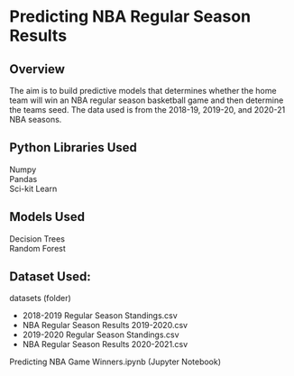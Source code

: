 # Predicting NBA Regular Season Results

## Overview

The aim is to build predictive models that determines whether the home team will win an NBA regular season basketball game and then determine the teams seed. The data used is from the 2018-19, 2019-20, and 2020-21 NBA seasons.

## Python Libraries Used

Numpy <br>
Pandas<br>
Sci-kit Learn

## Models Used

Decision Trees <br>
Random Forest

## Dataset Used:

datasets (folder)
  * 2018-2019 Regular Season Standings.csv
  * NBA Regular Season Results 2019-2020.csv
  * 2019-2020 Regular Season Standings.csv
  * NBA Regular Season Results 2020-2021.csv

Predicting NBA Game Winners.ipynb (Jupyter Notebook)